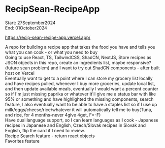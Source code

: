 # RecipSean-RecipeApp
Start: 27September2024</br>
End: 01October2024</br>

https://recip-sean-recipe-app.vercel.app/   

A repo for building a recipe app that takes the food you have and tells you what you can cook - or what you need to buy</br>
Going to use React, TS, TailwindCSS, ShadCN, NextJS, Store recipes as JSON objects in this repo, create an ingredients list, maybe responsive?(future sean problem) and I want to try out ShadCN components - after built host on Vercel</br>
Eventually want to get to a point where I can store my grocery list locally and have recipes pulled, whenever I buy more groceries, update local list, and then update available meals, eventually I would want a percent counter so if I'm just missing paprika or whatever it'll give me a status bar with like 95% or something and have highlighted the missing components, search feature, I also eventually want to be able to have a staples list so if I use up milk/eggs/cheese/rice/whatever it will automatically tell me to buy(Tuna, and rice, for 4 months-never 4give 4get, F=-F)</br>
Have dual language support, so I can learn languages as I cook - Japanese recipes in Japanese and English, Czech/Slovak recipes in Slovak and English, flip the card if I need to review. </br>
Recipe Search feature - return react objects </br>
Favorites feature </br>

